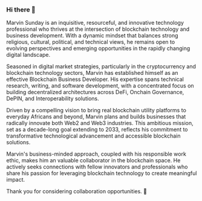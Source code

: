 ### Hi there 👋

Marvin Sunday is an inquisitive, resourceful, and innovative technology professional who thrives at the intersection of blockchain technology and business development. With a dynamic mindset that balances strong religious, cultural, political, and technical views, he remains open to evolving perspectives and emerging opportunities in the rapidly changing digital landscape.

Seasoned in digital market strategies, particularly in the cryptocurrency and blockchain technology sectors, Marvin has established himself as an effective Blockchain Business Developer. His expertise spans technical research, writing, and software development, with a concentrated focus on building decentralized architectures across DeFi, Onchain Governance, DePIN, and Interoperability solutions.

Driven by a compelling vision to bring real blockchain utility platforms to everyday Africans and beyond, Marvin plans and builds businesses that radically innovate both Web2 and Web3 industries. This ambitious mission, set as a decade-long goal extending to 2033, reflects his commitment to transformative technological advancement and accessible blockchain solutions.

Marvin's business-minded approach, coupled with his responsible work ethic, makes him an valuable collaborator in the blockchain space. He actively seeks connections with fellow innovators and professionals who share his passion for leveraging blockchain technology to create meaningful impact.

Thank you for considering collaboration opportunities. 🤝
